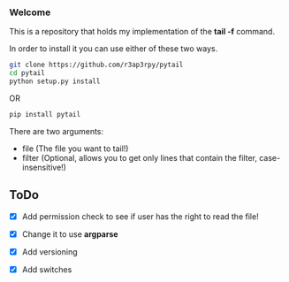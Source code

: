 ### Welcome

This is a repository that holds my implementation of the **tail -f** command.

In order to install it you can use either of these two ways.

``` bash
git clone https://github.com/r3ap3rpy/pytail
cd pytail
python setup.py install
```

OR

``` python
pip install pytail
```

There are two arguments:
- file (The file you want to tail!)
- filter (Optional, allows you to get only lines that contain the filter, case-insensitive!)

## ToDo
- [x] Add permission check to see if user has the right to read the file!
- [x] Change it to use **argparse**
- [x] Add versioning
- [x] Add switches

